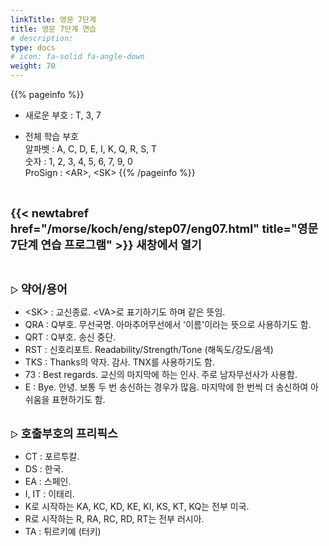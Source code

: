 ```yaml
---
linkTitle: 영문 7단계
title: 영문 7단계 연습
# description: 
type: docs
# icon: fa-solid fa-angle-down
weight: 70
---
```


{{% pageinfo %}}

* 새로운 부호 : T, 3, 7

* 전체 학습 부호<br>
알파벳 : A, C, D, E, I, K, Q, R, S, T<br>
숫자 : 1, 2, 3, 4, 5, 6, 7, 9, 0<br>
ProSign : &lt;AR&gt;, &lt;SK&gt;
{{% /pageinfo %}}

<br>

<b><span style="font-size:130%">{{< newtabref href="/morse/koch/eng/step07/eng07.html" title="영문 7단계 연습 프로그램" >}} 새창에서 열기</span></b>

<br>

▷ <b><span style="font-size:130%">약어/용어</span></b>
- &lt;SK&gt; : 교신종료. &lt;VA&gt;로 표기하기도 하며 같은 뜻임.
- QRA : Q부호. 무선국명. 아마추어무선에서 '이름'이라는 뜻으로 사용하기도 함.
- QRT : Q부호. 송신 중단.
- RST : 신호리포트. Readability/Strength/Tone (해독도/강도/음색)
- TKS : Thanks의 약자. 감사. TNX를 사용하기도 함.
- 73 : Best regards. 교신의 마지막에 하는 인사. 주로 남자무선사가 사용함.
- E : Bye. 안녕. 보통 두 번 송신하는 경우가 많음. 마지막에 한 번씩 더 송신하여 아쉬움을 표현하기도 함.
<br><br>

▷ <b><span style="font-size:130%">호출부호의 프리픽스</span></b>
- CT : 포르투칼.
- DS : 한국.
- EA : 스페인.
- I, IT : 이태리.
- K로 시작하는 KA, KC, KD, KE, KI, KS, KT, KQ는 전부 미국.
- R로 시작하는 R, RA, RC, RD, RT는 전부 러시아.
- TA : 튀르키예 (터키)

